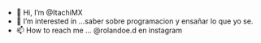 - 👋 Hi, I’m @ItachiMX
- 👀 I’m interested in ...saber sobre programacion y ensañar lo que yo se.
- 📫 How to reach me ... @rolandoe.d en instagram

<!---
ItachiMX/ItachiMX is a ✨ special ✨ repository because its `README.md` (this file) appears on your GitHub profile.
You can click the Preview link to take a look at your changes.
--->
